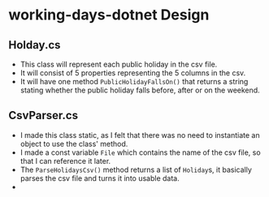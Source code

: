 # working-days-dotnet Design

## Holday.cs
- This class will represent each public holiday in the csv file.
- It will consist of 5 properties representing the 5 columns in the csv.
- It will have one method ```PublicHolidayFallsOn()``` that returns a string stating whether the public holiday falls before, after or on the weekend.

## CsvParser.cs
- I made this class static, as I felt that there was no need to instantiate an object to use the class' method.
- I made a const variable ```File``` which contains the name of the csv file, so that I can reference it later.
- The ```ParseHolidaysCsv()``` method returns a list of ```Holiday```s, it basically parses the csv file and turns it into usable data.
- 
